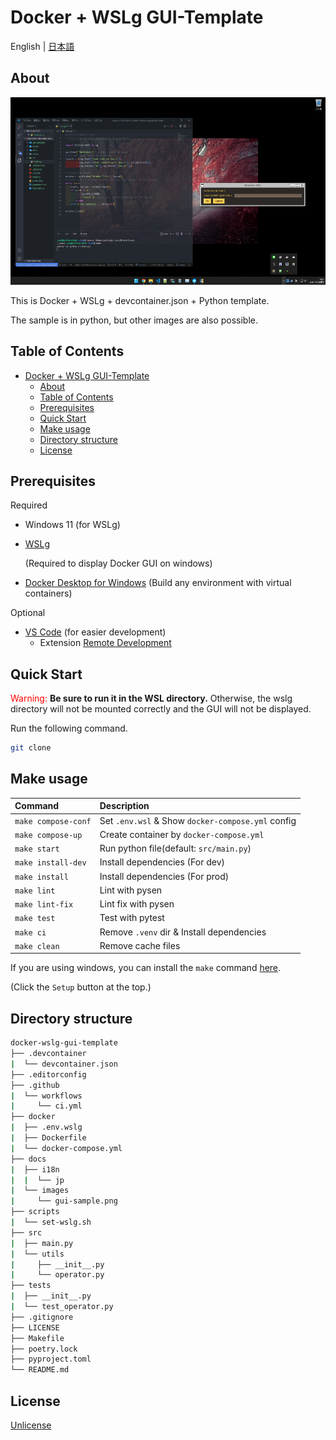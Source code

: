 # Docker + WSLg GUI-Template

English | [日本語](./docs/i18n/jp/readme.md)

## About

<p align="center">
    <img src="./docs/images/gui-sample.png" alt="wsl-ubuntu"  height="300" width="800"/>
</p>

This is Docker + WSLg + devcontainer.json + Python template.

The sample is in python, but other images are also possible.

## Table of Contents

- [Docker + WSLg GUI-Template](#docker--wslg-gui-template)
  - [About](#about)
  - [Table of Contents](#table-of-contents)
  - [Prerequisites](#prerequisites)
  - [Quick Start](#quick-start)
  - [Make usage](#make-usage)
  - [Directory structure](#directory-structure)
  - [License](#license)

## Prerequisites

Required

- Windows 11 (for WSLg)
- [WSLg](https://github.com/microsoft/wslg)

  (Required to display Docker GUI on windows)

- [Docker Desktop for Windows](https://hub.docker.com/editions/community/docker-ce-desktop-windows)
  (Build any environment with virtual containers)

Optional

- [VS Code](https://azure.microsoft.com/ja-jp/products/visual-studio-code/?cdn=disable)
  (for easier development)
  - Extension
    [Remote Development](https://marketplace.visualstudio.com/items?itemName=ms-vscode-remote.vscode-remote-extensionpack)

## Quick Start

<font color=red>Warning:</font> **Be sure to run it in the WSL directory.**
Otherwise, the wslg directory will not be mounted correctly and the GUI will not
be displayed.

Run the following command.

```bash
git clone
```

## Make usage

| Command             | Description                                       |
| :------------------ | :------------------------------------------------ |
| `make compose-conf` | Set `.env.wsl` & Show `docker-compose.yml` config |
| `make compose-up`   | Create container by `docker-compose.yml`          |
| `make start`        | Run python file(default: `src/main.py`)           |
| `make install-dev`  | Install dependencies (For dev)                    |
| `make install`      | Install dependencies (For prod)                   |
| `make lint`         | Lint with pysen                                   |
| `make lint-fix`     | Lint fix with pysen                               |
| `make test`         | Test with pytest                                  |
| `make ci`           | Remove `.venv` dir & Install dependencies         |
| `make clean`        | Remove cache files                                |

If you are using windows, you can install the `make` command
[here](http://gnuwin32.sourceforge.net/packages/make.htm).

(Click the `Setup` button at the top.)

## Directory structure

```bash
docker-wslg-gui-template
├── .devcontainer
|  └── devcontainer.json
├── .editorconfig
├── .github
|  └── workflows
|     └── ci.yml
├── docker
|  ├── .env.wslg
|  ├── Dockerfile
|  └── docker-compose.yml
├── docs
|  ├── i18n
|  |  └── jp
|  └── images
|     └── gui-sample.png
├── scripts
|  └── set-wslg.sh
├── src
|  ├── main.py
|  └── utils
|     ├── __init__.py
|     └── operator.py
├── tests
|  ├── __init__.py
|  └── test_operator.py
├── .gitignore
├── LICENSE
├── Makefile
├── poetry.lock
├── pyproject.toml
└── README.md
```

## License

[Unlicense](https://unlicense.org/)
